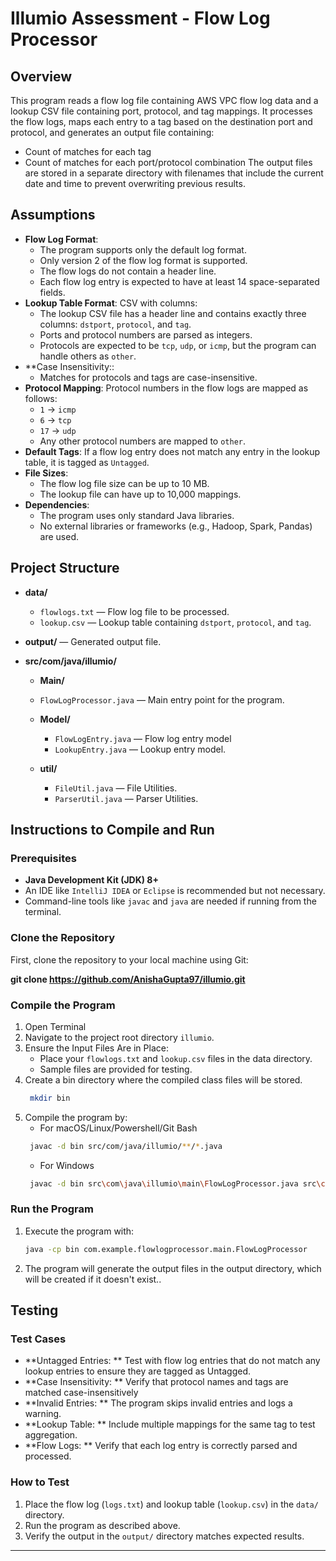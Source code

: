 # Illumio Assessment - Flow Log Processor

## Overview
This program reads a flow log file containing AWS VPC flow log data and a lookup CSV file containing port, protocol, and tag mappings. It processes the flow logs, maps each entry to a tag based on the destination port and protocol, and generates an output file containing:
- Count of matches for each tag
- Count of matches for each port/protocol combination
The output files are stored in a separate directory with filenames that include the current date and time to prevent overwriting previous results.

## Assumptions
- **Flow Log Format**: 
  - The program supports only the default log format.
  - Only version 2 of the flow log format is supported.
  - The flow logs do not contain a header line.
  - Each flow log entry is expected to have at least 14 space-separated fields.
- **Lookup Table Format**: CSV with columns:
  - The lookup CSV file has a header line and contains exactly three columns: `dstport`, `protocol`, and `tag`.
  - Ports and protocol numbers are parsed as integers.
  - Protocols are expected to be `tcp`, `udp`, or `icmp`, but the program can handle others as `other`.
- **Case Insensitivity::
  - Matches for protocols and tags are case-insensitive.
- **Protocol Mapping**: Protocol numbers in the flow logs are mapped as follows:
  - `1` → `icmp`
  - `6` → `tcp`
  - `17` → `udp`
  - Any other protocol numbers are mapped to `other`.
- **Default Tags**: If a flow log entry does not match any entry in the lookup table, it is tagged as `Untagged`.
- **File Sizes**:
  - The flow log file size can be up to 10 MB.
  - The lookup file can have up to 10,000 mappings.
- **Dependencies**:
  - The program uses only standard Java libraries.
  - No external libraries or frameworks (e.g., Hadoop, Spark, Pandas) are used.

## Project Structure
- **data/**
  - `flowlogs.txt` &mdash; Flow log file to be processed.
  - `lookup.csv` &mdash; Lookup table containing `dstport`, `protocol`, and `tag`.
    
- **output/** &mdash; Generated output file.
  
- **src/com/java/illumio/**
  -  **Main/**
    - `FlowLogProcessor.java` &mdash; Main entry point for the program.
  
  - **Model/**
    - `FlowLogEntry.java` &mdash; Flow log entry model
    - `LookupEntry.java` &mdash; Lookup entry model.
  
  - **util/**
    - `FileUtil.java` &mdash; File Utilities.
    - `ParserUtil.java` &mdash; Parser Utilities.
  
## Instructions to Compile and Run

### Prerequisites
- **Java Development Kit (JDK) 8+**
- An IDE like `IntelliJ IDEA` or `Eclipse` is recommended but not necessary.
- Command-line tools like `javac` and `java` are needed if running from the terminal.

### Clone the Repository
First, clone the repository to your local machine using Git:

**git clone https://github.com/AnishaGupta97/illumio.git**

### Compile the Program
1. Open Terminal
2. Navigate to the project root directory `illumio`.
3. Ensure the Input Files Are in Place:
   - Place your `flowlogs.txt` and `lookup.csv` files in the data directory.
   - Sample files are provided for testing.
4. Create a bin directory where the compiled class files will be stored.
   ```bash
    mkdir bin
    ```
4. Compile the program by:
   - For macOS/Linux/Powershell/Git Bash
   ```bash
    javac -d bin src/com/java/illumio/**/*.java
    ```
    - For Windows
   ```bash
    javac -d bin src\com\java\illumio\main\FlowLogProcessor.java src\com\java\illumio\model\FlowLogEntry.java src\com\java\illumio\model\LookupEntry.java src\com\java\illumio\util\FileUtil.java src\com\java\illumio\util\ParserUtil.java
    ```
   
### Run the Program
1. Execute the program with:
    ```bash
    java -cp bin com.example.flowlogprocessor.main.FlowLogProcessor
    ```
3. The program will generate the output files in the output directory, which will be created if it doesn't exist..

## Testing

### Test Cases
- **Untagged Entries: ** Test with flow log entries that do not match any lookup entries to ensure they are tagged as Untagged.
- **Case Insensitivity: ** Verify that protocol names and tags are matched case-insensitively
- **Invalid Entries: ** The program skips invalid entries and logs a warning.
- **Lookup Table: ** Include multiple mappings for the same tag to test aggregation.
- **Flow Logs: ** Verify that each log entry is correctly parsed and processed.

### How to Test
1. Place the flow log (`logs.txt`) and lookup table (`lookup.csv`) in the `data/` directory.
2. Run the program as described above.
3. Verify the output in the `output/` directory matches expected results.
---
